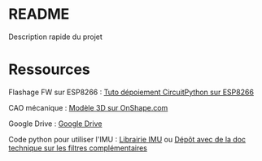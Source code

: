 # README #

Description rapide du projet

# Ressources #

Flashage FW sur ESP8266 : [Tuto dépoiement CircuitPython sur ESP8266](https://gyrostab.atlassian.net/wiki/spaces/GYR/pages/458771 "Tuto déploiement CircuitPython sur ESP8266")

CAO mécanique : [Modèle 3D sur OnShape.com](https://cad.onshape.com/documents/884f4fe7984aff5fd2701e27/w/3e37121febf15abedb1a2e77/e/a9261a00ed9fc725e942aa7d)

Google Drive : [Google Drive](https://drive.google.com/open?id=0Bw98CW0_fTNNWHY4WXpyajc5Wjg)

Code python pour utiliser l'IMU : [Librairie IMU](https://github.com/micropython-IMU/micropython-mpu9x50) ou [Dépôt avec de la doc technique sur les filtres complémentaires](https://github.com/larsks/py-mpu6050)
